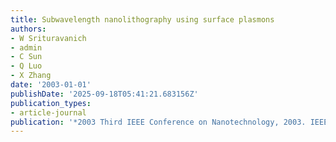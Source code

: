 ```yaml
---
title: Subwavelength nanolithography using surface plasmons
authors:
- W Srituravanich
- admin
- C Sun
- Q Luo
- X Zhang
date: '2003-01-01'
publishDate: '2025-09-18T05:41:21.683156Z'
publication_types:
- article-journal
publication: '*2003 Third IEEE Conference on Nanotechnology, 2003. IEEE-NANO 2003.*'
---
```

